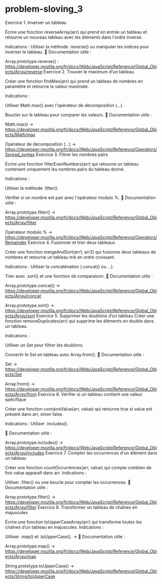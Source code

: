 # problem-sloving_3
Exercice 1. Inverser un tableau

Écrire une fonction reverseArray(arr) qui prend en entrée un tableau et retourne un nouveau tableau avec les éléments dans l'ordre inverse.

Indications : Utiliser la méthode .reverse() ou manipuler les indices pour inverser le tableau. 📖 Documentation utile :

Array.prototype.reverse() : https://developer.mozilla.org/fr/docs/Web/JavaScript/Reference/Global_Objects/Array/reverse
Exercice 2. Trouver le maximum d'un tableau

Créer une fonction findMax(arr) qui prend un tableau de nombres en paramètre et retourne la valeur maximale.

Indications :

Utiliser Math.max() avec l'opérateur de décomposition (...).

Boucler sur le tableau pour comparer les valeurs.
📖 Documentation utile :

Math.max() -> https://developer.mozilla.org/fr/docs/Web/JavaScript/Reference/Global_Objects/Math/max

Opérateur de décomposition (...) -> https://developer.mozilla.org/fr/docs/Web/JavaScript/Reference/Operators/Spread_syntax
Exercice 3. Filtrer les nombres pairs

Écrire une fonction filterEvenNumbers(arr) qui retourne un tableau contenant uniquement les nombres pairs du tableau donné.

Indications :

Utiliser la méthode .filter().

Vérifier si un nombre est pair avec l'opérateur modulo %.
📖 Documentation utile :

Array.prototype.filter() -> https://developer.mozilla.org/fr/docs/Web/JavaScript/Reference/Global_Objects/Array/filter

Opérateur modulo % -> https://developer.mozilla.org/fr/docs/Web/JavaScript/Reference/Operators/Remainder
Exercice 4. Fusionner et trier deux tableaux

Créer une fonction mergeAndSort(arr1, arr2) qui fusionne deux tableaux de nombres et retourne un tableau trié en ordre croissant.

Indications : Utiliser la concaténation (.concat() ou ...).

Trier avec .sort() et une fonction de comparaison.
📖 Documentation utile :

Array.prototype.concat() -> https://developer.mozilla.org/fr/docs/Web/JavaScript/Reference/Global_Objects/Array/concat

Array.prototype.sort() -> https://developer.mozilla.org/fr/docs/Web/JavaScript/Reference/Global_Objects/Array/sort
Exercice 5. Supprimer les doublons d’un tableau Créer une fonction removeDuplicates(arr) qui supprime les éléments en double dans un tableau.

Indications :

Utiliser un Set pour filtrer les doublons.

Convertir le Set en tableau avec Array.from().
📖 Documentation utile :

Set -> https://developer.mozilla.org/fr/docs/Web/JavaScript/Reference/Global_Objects/Set

Array.from() -> https://developer.mozilla.org/fr/docs/Web/JavaScript/Reference/Global_Objects/Array/from
Exercice 6. Vérifier si un tableau contient une valeur spécifique

Créer une fonction containsValue(arr, value) qui retourne true si value est présent dans arr, sinon false.

Indications : Utiliser .includes().

📖 Documentation utile :

Array.prototype.includes() -> https://developer.mozilla.org/fr/docs/Web/JavaScript/Reference/Global_Objects/Array/includes
Exercice 7. Compter les occurrences d'un élément dans un tableau

Créer une fonction countOccurrences(arr, value) qui compte combien de fois value apparaît dans arr. Indications :

Utiliser .filter() ou une boucle pour compter les occurrences.
📖 Documentation utile :

Array.prototype.filter() -> https://developer.mozilla.org/fr/docs/Web/JavaScript/Reference/Global_Objects/Array/filter
Exercice 8. Transformer un tableau de chaînes en majuscules

Écrire une fonction toUpperCaseArray(arr) qui transforme toutes les chaînes d’un tableau en majuscules. Indications :

Utiliser .map() et .toUpperCase(). -> 
📖 Documentation utile :

Array.prototype.map() -> https://developer.mozilla.org/fr/docs/Web/JavaScript/Reference/Global_Objects/Array/map

String.prototype.toUpperCase() -> https://developer.mozilla.org/fr/docs/Web/JavaScript/Reference/Global_Objects/String/toUpperCase
